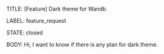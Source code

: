 TITLE:
[Feature] Dark theme for Wandb

LABEL:
feature_request

STATE:
closed

BODY:
Hi, I want to know if there is any plan for dark theme.



